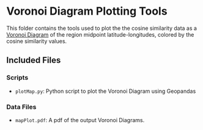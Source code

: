 # Voronoi Diagram Plotting Tools
This folder contains the tools used to plot the the cosine similarity data as a [Voronoi Diagram]( https://en.wikipedia.org/wiki/Voronoi_diagram ) of the region midpoint latitude-longitudes, colored by the cosine similarity values.

## Included Files

### Scripts

* `plotMap.py`: Python script to plot the Voronoi Diagram using Geopandas

### Data Files 

* `mapPlot.pdf`: A pdf of the output Voronoi Diagrams.